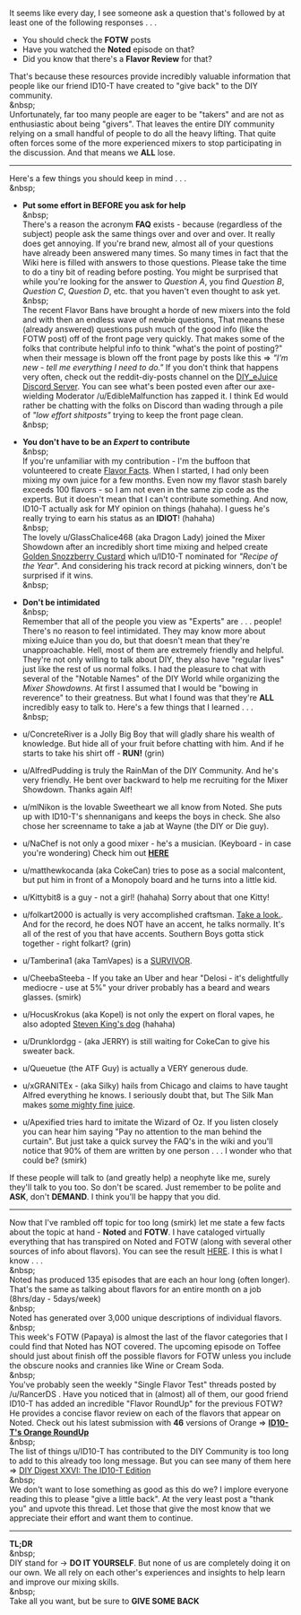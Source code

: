 It seems like every day, I see someone ask a question that's followed by at least one of the following responses . . . 

* You should check the **FOTW** posts  
* Have you watched the **Noted** episode on that?  
* Did you know that there's a **Flavor Review** for that?  

That's because these resources provide incredibly valuable information that people like our friend ID10-T have created to "give back" to the DIY community.   
&amp;nbsp;  
Unfortunately, far too many people are eager to be "takers" and are not as enthusiastic about being "givers". That leaves the entire DIY community relying on a small handful of people to do all the heavy lifting. That quite often forces some of the more experienced mixers to stop participating in the discussion. And that means we **ALL** lose.

-----------------------

Here's a few things you should keep in mind . . .  
&amp;nbsp;  

* **Put some effort in BEFORE you ask for help**  
&amp;nbsp;  
There's a reason the acronym **FAQ** exists - because (regardless of the subject) people ask the same things over and over and over. It really does get annoying. If you're brand new, almost all of your questions have already been answered many times. So many times in fact that the Wiki here is filled with answers to those questions. Please take the time to do a tiny bit of reading before posting. You might be surprised that while you're looking for the answer to *Question A*, you find *Question B*, *Question C*, *Question D*, etc. that you haven't even thought to ask yet.  
&amp;nbsp;  
The recent Flavor Bans have brought a horde of new mixers into the fold and with then an endless wave of newbie questions, That means these (already answered) questions push much of the good info (like the FOTW post) off of the front page very quickly. That makes some of the folks that contribute helpful info to think "what's the point of posting?" when their message is blown off the front page by posts like this =&gt; *"I'm new - tell me everything I need to do."* If you don't think that happens very often, check out the reddit-diy-posts channel on the [DIY_eJuice Discord Server](https://discord.gg/dUsMehj). You can see what's been posted even after our axe-wielding Moderator /u/EdibleMalfunction has zapped it. I think Ed would rather be chatting with the folks on Discord than wading through a pile of *"low effort shitposts"* trying to keep the front page clean.  
&amp;nbsp;  

* **You don't have to be an *Expert* to contribute**  
&amp;nbsp;  
If you're unfamiliar with my contribution - I'm the buffoon that volunteered to create [Flavor Facts](https://link.diyejuice.org/Facts000). When I started, I had only been mixing my own juice for a few months. Even now my flavor stash barely exceeds 100 flavors - so I am not even in the same zip code as the experts. But it doesn't mean that I can't contribute something. And now, ID10-T actually ask for MY opinion on things (hahaha). I guess he's really trying to earn his status as an **IDIOT**! (hahaha)  
&amp;nbsp;  
The lovely u/GlassChalice468 (aka Dragon Lady) joined the Mixer Showdown after an incredibly short time mixing and helped create [Golden Snozzberry Custard](https://alltheflavors.com/recipes/155578#golden_snozzberry_custard_by_diy_discord) which u/ID10-T nominated for *"Recipe of the Year"*. And considering his track record at picking winners, don't be surprised if it wins.  
&amp;nbsp;  
* **Don't be intimidated**  
&amp;nbsp;  
Remember that all of the people you view as "Experts" are . . . people! There's no reason to feel intimidated. They may know more about mixing eJuice than you do, but that doesn't mean that they're unapproachable. Hell, most of them are extremely friendly and helpful. They're not only willing to talk about DIY, they also have "regular lives" just like the rest of us normal folks. I had the pleasure to chat with several of the "Notable Names" of the DIY World while organizing the *Mixer Showdowns*. At first I assumed that I would be "bowing in reverence" to their greatness. But what I found was that they're **ALL** incredibly easy to talk to. Here's a few things that I learned . . .  
&amp;nbsp;  

* u/ConcreteRiver is a Jolly Big Boy that will gladly share his wealth of knowledge. But hide all of your fruit before chatting with him. And if he starts to take his shirt off - **RUN!** (grin)  

* u/AlfredPudding is truly the RainMan of the DIY Community. And he's very friendly. He bent over backward to help me recruiting for the Mixer Showdown. Thanks again Alf!   

* u/mlNikon is the lovable Sweetheart we all know from Noted. She puts up with ID10-T's shennanigans and keeps the boys in check. She also chose her screenname to take a jab at Wayne (the DIY or Die guy).  

* u/NaChef is not only a good mixer - he's a musician. (Keyboard - in case you're wondering) Check him out [**HERE**](https://www.youtube.com/watch?v=S_tXLEQv_aE&amp;ytbChannel=null)

* u/matthewkocanda (aka CokeCan) tries to pose as a social malcontent, but put him in front of a Monopoly board and he turns into a little kid.  

* u/Kittybit8  is a guy - not a girl! (hahaha) Sorry about that one Kitty!  

* u/folkart2000 is actually is very accomplished craftsman. [Take a look.](http://www.steveabeepottery.com/). And for the record, he does NOT have an accent, he talks normally. It's all of the rest of you that have accents. Southern Boys gotta stick together - right folkart? (grin)  

* u/Tamberina1 (aka TamVapes) is a [SURVIVOR](https://www.flavorah.com/featured-mixer-tam-vapes/).

* u/CheebaSteeba - If you take an Uber and hear "Delosi - it's delightfully mediocre - use at 5%" your driver probably has a beard and wears glasses. (smirk)  

* u/HocusKrokus (aka Kopel) is not only the expert on floral vapes, he also adopted [Steven King's dog](https://cdn.discordapp.com/attachments/533064018743656451/573559275570331648/received_2066505626770462.png) (hahaha)  

* u/Drunklordgg - (aka JERRY) is still waiting for CokeCan to give his sweater back.      

* u/Queuetue (the ATF Guy) is actually a VERY generous dude.  

* u/xGRANITEx - (aka Silky) hails from Chicago and claims to have taught Alfred everything he knows. I seriously doubt that, but The Silk Man makes [some mighty fine juice](https://alltheflavors.com/users/Silky?sort_order=rating&amp;name_like=).  

* u/Apexified tries hard to imitate the Wizard of Oz. If you listen closely you can hear him saying "Pay no attention to the man behind the curtain". But just take a quick survey the FAQ's in the wiki and you'll notice that 90% of them are written by one person . . . I wonder who that could be?  (smirk)

If these people will talk to (and greatly help) a neophyte like me, surely they'll talk to you too. So don't be scared. Just remember to be polite and **ASK**, don't **DEMAND**. I think you'll be happy that you did.

--------------------

Now that I've rambled off topic for too long (smirk) let me state a few facts about the topic at hand - **Noted** and **FOTW**. I have cataloged virtually everything that has transpired on Noted and FOTW (along with several other sources of info about flavors). You can see the result [HERE](https://link.diyejuice.org/Facts000). I this is what I know . . .   
&amp;nbsp;  
Noted has produced 135 episodes that are each an hour long (often longer). That's the same as talking about flavors for an entire month on a job (8hrs/day - 5days/week)  
&amp;nbsp;  
Noted has generated over 3,000 unique descriptions of individual flavors.  
&amp;nbsp;  
This week's FOTW (Papaya) is almost the last of the flavor categories that I could find that Noted has NOT covered. The upcoming episode on Toffee should just about finish off the possible flavors for FOTW unless you include the obscure nooks and crannies like Wine or Cream Soda.  
&amp;nbsp;  
You've probably seen the weekly "Single Flavor Test" threads posted by /u/RancerDS . Have you noticed that in (almost) all of them, our good friend ID10-T has added an incredible "Flavor RoundUp" for the previous FOTW? He provides a concise flavor review on each of the flavors that appear on Noted. Check out his latest submission with **46** versions of Orange =&gt; [**ID10-T's Orange RoundUp**](https://www.reddit.com/r/DIY_eJuice/comments/et1f7f/single_flavor_results/fffp8z8/)  
&amp;nbsp;  
The list of things u/ID10-T has contributed to the DIY Community is too long to add to this already too long message. But you can see many of them here =&gt; [DIY Digest XXVI: The ID10-T Edition](https://www.reddit.com/r/DIY_eJuice/comments/df04h6/diy_digest_xxvi_the_id10t_edition/)  
&amp;nbsp;  
We don't want to lose something as good as this do we? I implore everyone reading this to please "give a little back". At the very least post a "thank you" and upvote this thread. Let those that give the most know that we appreciate their effort and want them to continue.  

--------------------

**TL;DR**  
&amp;nbsp;  
DIY stand for -&gt; **DO IT YOURSELF**. But none of us are completely doing it on our own. We all rely on each other's experiences and insights to help learn and improve our mixing skills.  
&amp;nbsp;  
Take all you want, but be sure to **GIVE SOME BACK**